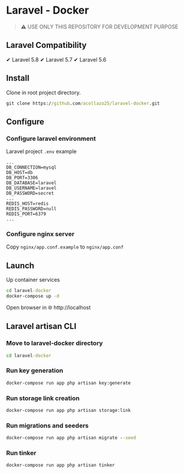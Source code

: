 # Laravel - Docker

> ⚠ USE ONLY THIS REPOSITORY FOR DEVELOPMENT PURPOSE

## Laravel Compatibility
✔ Laravel 5.8 ✔ Laravel 5.7 ✔ Laravel 5.6

## Install
Clone in root project directory.
```cmd
git clone https://github.com/acollazo25/laravel-docker.git
```

## Configure

### Configure laravel environment
Laravel project `.env` example
```dotenv
...
DB_CONNECTION=mysql
DB_HOST=db
DB_PORT=3306
DB_DATABASE=laravel
DB_USERNAME=laravel
DB_PASSWORD=secret
...
REDIS_HOST=redis
REDIS_PASSWORD=null
REDIS_PORT=6379
...
```

### Configure nginx server
Copy `nginx/app.conf.example` to `nginx/app.conf`

## Launch
Up container services
```cmd
cd laravel-docker
docker-compose up -d
```
Open browser in 🌐 http://localhost


## Laravel artisan CLI

### Move to laravel-docker directory
```cmd
cd laravel-docker
```

### Run key generation
```cmd
docker-compose run app php artisan key:generate
```

### Run storage link creation
```cmd
docker-compose run app php artisan storage:link
```

### Run migrations and seeders
```cmd
docker-compose run app php artisan migrate --seed
```

### Run tinker
```cmd
docker-compose run app php artisan tinker
```
